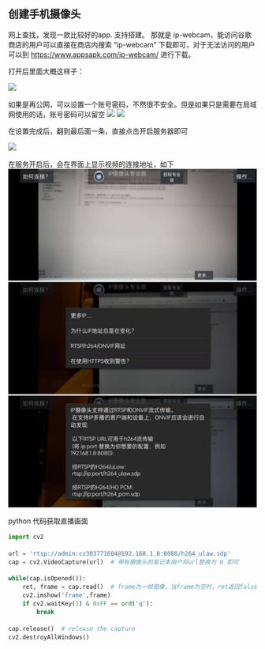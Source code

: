 ## 创建手机摄像头
网上查找，发现一款比较好的app.  支持搭建。  那就是 ip-webcam，能访问谷歌商店的用户可以直接在商店内搜索 “ip-webcam” 下载即可，对于无法访问的用户可以到 https://www.appsapk.com/ip-webcam/ 进行下载。

打开后里面大概这样子：

![](https://www.gcssloop.com/assets/gebug/07-internet-ip-webcam/webcam-show.png)

如果是再公网，可以设置一个账号密码，不然很不安全。但是如果只是需要在局域网使用的话，账号密码可以留空
![](https://www.gcssloop.com/assets/gebug/07-internet-ip-webcam/webcam-config1.png)
![](https://www.gcssloop.com/assets/gebug/07-internet-ip-webcam/webcam-config2.png)


在设置完成后，翻到最后面一条，直接点击开启服务器即可

![](https://www.gcssloop.com/assets/gebug/07-internet-ip-webcam/webcam-start.png)

在服务开启后，会在界面上显示视频的连接地址，如下
![](imgs/202201050111102.jpg)  
![](imgs/20220105011110.jpg)  
![](imgs/202201050111101.jpg)  


python 代码获取直播画面
```python
import cv2

url = 'rtsp://admin:cz303771604@192.168.1.8:8080/h264_ulaw.sdp'
cap = cv2.VideoCapture(url)  # 带有摄像头的笔记本用户将url替换为 0 即可

while(cap.isOpened()):
    ret, frame = cap.read()  # frame为一帧图像，当frame为空时，ret返回false，否则为true
    cv2.imshow('frame',frame)
    if cv2.waitKey(1) & 0xFF == ord('q'):
        break

cap.release()  # release the capture  
cv2.destroyAllWindows()
```